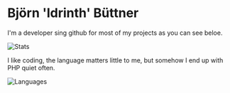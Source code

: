 # Björn 'Idrinth' Büttner

I'm a developer sing github for most of my projects as you can see beloe.

![Stats](https://github-readme-stats.vercel.app/api?username=idrinth&count_private=true&theme=chartreuse-dark&show_icons=true)

I like coding, the language matters little to me, but somehow I end up with PHP quiet often.

![Languages](https://github-readme-stats.vercel.app/api/top-langs/?username=idrinth&theme=chartreuse-dark&langs_count=10&layout=compact)
